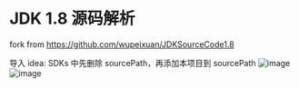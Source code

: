 # JDK 1.8 源码解析
fork from https://github.com/wupeixuan/JDKSourceCode1.8

导入 idea: SDKs 中先删除 sourcePath，再添加本项目到 sourcePath
![image](https://github.com/NewOrForever/jdk1.8_source_learn/assets/33744855/d514d394-c3ae-4973-b223-03a3f6648bdb)
![image](https://github.com/NewOrForever/jdk1.8_source_learn/assets/33744855/1ac271b7-a23b-42dd-b124-ac79c3dc6d81)


